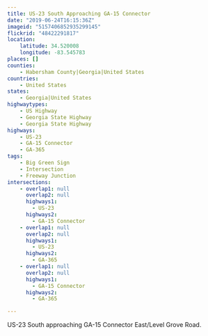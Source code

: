 ```yaml
---
title: US-23 South Approaching GA-15 Connector
date: "2019-06-24T16:15:36Z"
imageid: "5157406852935299145"
flickrid: "48422291817"
location:
    latitude: 34.520008
    longitude: -83.545783
places: []
counties:
    - Habersham County|Georgia|United States
countries:
    - United States
states:
    - Georgia|United States
highwaytypes:
    - US Highway
    - Georgia State Highway
    - Georgia State Highway
highways:
    - US-23
    - GA-15 Connector
    - GA-365
tags:
    - Big Green Sign
    - Intersection
    - Freeway Junction
intersections:
    - overlap1: null
      overlap2: null
      highways1:
        - US-23
      highways2:
        - GA-15 Connector
    - overlap1: null
      overlap2: null
      highways1:
        - US-23
      highways2:
        - GA-365
    - overlap1: null
      overlap2: null
      highways1:
        - GA-15 Connector
      highways2:
        - GA-365

---
```

US-23 South approaching GA-15 Connector East/Level Grove Road.